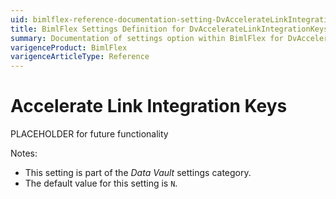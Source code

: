 ```yaml
---
uid: bimlflex-reference-documentation-setting-DvAccelerateLinkIntegrationKeys
title: BimlFlex Settings Definition for DvAccelerateLinkIntegrationKeys
summary: Documentation of settings option within BimlFlex for DvAccelerateLinkIntegrationKeys
varigenceProduct: BimlFlex
varigenceArticleType: Reference
---
```


# Accelerate Link Integration Keys

PLACEHOLDER for future functionality

Notes:

* This setting is part of the *Data Vault* settings category.
* The default value for this setting is `N`.